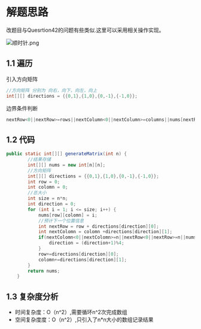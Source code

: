 # 解题思路

改题目与Quesrtion42的问题有些类似.这里可以采用相关操作实现。

![顺时针.png](https://upload-images.jianshu.io/upload_images/2326194-59a27b780a36ebc0.png?imageMogr2/auto-orient/strip%7CimageView2/2/w/1240)

## 1.1 遍历

引入方向矩阵

```java
//方向矩阵 分别为 向右，向下，向左，向上
int[][] directions = {{0,1},{1,0},{0,-1},{-1,0}};
```

边界条件判断

```java
nextRow<0||nextRow>=rows||nextColumn<0||nextColumn>=columns||nums[nextRow][nextColumn]!=0
```

## 1.2 代码

```java
public static int[][] generateMatrix(int n) {
		//结果存储
		int[][] nums = new int[n][n];
		//方向矩阵
		int[][] directions = {{0,1},{1,0},{0,-1},{-1,0}};
		int row = 0;
		int colomn = 0;
		//总大小
		int size = n*n;
		int direction = 0; 
		for (int i = 1; i <= size; i++) {
			nums[row][colomn] = i;
			//预计下一个位置信息
			int nextRow = row + directions[direction][0];
			int nextColomn = colomn +directions[direction][1];
			if(nextColomn<0||nextColomn>=n||nextRow<0||nextRow>=n||nums[nextRow][nextColomn]!=0) {
				direction = (direction+1)%4;
			}
			row+=directions[direction][0];
			colomn+=directions[direction][1];
		}
		return nums;
    }
```

## 1.3 复杂度分析

* 时间复杂度：O（n^2）,需要循环n^2次完成数组
* 空间复杂度度：O（n^2）,只引入了n*n大小的数组记录结果